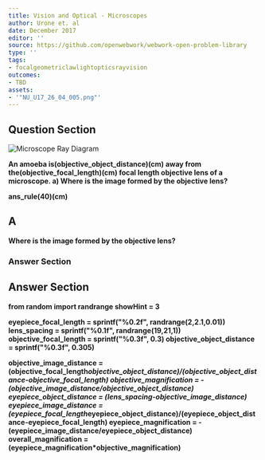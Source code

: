 ```yaml
---
title: Vision and Optical - Microscopes
author: Urone et. al
date: December 2017
editor: ''
source: https://github.com/openwebwork/webwork-open-problem-library
type: ''
tags:
- focalgeometriclawlightopticsrayvision
outcomes:
- TBD
assets:
- '"NU_U17_26_04_005.png"'
---
```


## Question Section 

![Microscope Ray Diagram]("NU_U17_26_04_005.png")

<b>
An amoeba is(objective_object_distance)(cm) away from the(objective_focal_length)(cm) focal length objective lens of a microscope. 
a) Where is the image formed by the objective lens?
 
ans_rule(40)(cm)

## A
Where is the image formed by the objective lens?
### Answer Section


## Answer Section

from random import randrange
showHint = 3

eyepiece_focal_length = sprintf("%0.2f", randrange(2,2.1,0.01))
lens_spacing = sprintf("%0.1f", randrange(19,21,1))
objective_focal_length = sprintf("%0.3f", 0.3)
objective_object_distance = sprintf("%0.3f", 0.305)

objective_image_distance = (objective_focal_length*objective_object_distance)/(objective_object_distance-objective_focal_length)
objective_magnification = -(objective_image_distance/objective_object_distance)
eyepiece_object_distance = (lens_spacing-objective_image_distance)
eyepiece_image_distance = (eyepiece_focal_length*eyepiece_object_distance)/(eyepiece_object_distance-eyepiece_focal_length)
eyepiece_magnification = -(eyepiece_image_distance/eyepiece_object_distance)
overall_magnification = (eyepiece_magnification*objective_magnification)